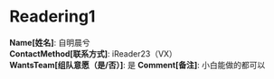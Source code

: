 # Readering1

**Name[姓名]**: 自明晨兮  
**ContactMethod[联系方式]**: iReader23（VX）  
**WantsTeam[组队意愿（是/否）]**: 是
**Comment[备注]**: 小白能做的都可以  
